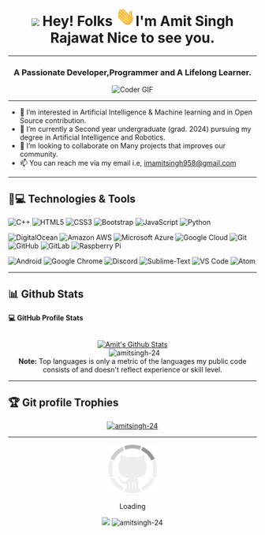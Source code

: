 <h1  align="center" ><img src="https://emojis.slackmojis.com/emojis/images/1531849430/4246/blob-sunglasses.gif?1531849430" width="30"/> Hey! Folks <img src="https://raw.githubusercontent.com/ABSphreak/ABSphreak/master/gifs/Hi.gif" width="40px" />I'm Amit Singh Rajawat Nice to see you.</h1>

---
<h3 align="center">A Passionate Developer,Programmer and A Lifelong Learner.</h3>
<div align="center">
<img src="https://media.giphy.com/media/SWoSkN6DxTszqIKEqv/giphy.gif" alt="Coder GIF" width="500">
</div>

---
- 👀 I’m interested in Artificial Intelligence & Machine learning and in Open Source contribution.
- 🌱 I’m currently a Second  year undergraduate (grad. 2024) pursuing my degree in Artificial Intelligence and Robotics.
- 💞️ I’m looking to collaborate on Many projects that improves our community.
- 📫 You can reach me via my email i.e, imamitsingh958@gmail.com

---

## 🚀💻 Technologies & Tools 
![C++](https://img.shields.io/badge/-C++-00599C?style=flat-square&logo=c)
![HTML5](https://img.shields.io/badge/-HTML5-E34F26?style=flat-square&logo=html5&logoColor=white)
![CSS3](https://img.shields.io/badge/-CSS3-1572B6?style=flat-square&logo=css3)
![Bootstrap](https://img.shields.io/badge/-Bootstrap-563D7C?style=flat-square&logo=bootstrap)
![JavaScript](https://img.shields.io/badge/-JavaScript-black?style=flat-square&logo=javascript)
![Python](https://img.shields.io/badge/-Python-black?style=flat-square&logo=Python)

![DigitalOcean](https://img.shields.io/badge/-Digital%20Ocean-darkblue?style=flat-square&logo=digitalocean)
![Amazon AWS](https://img.shields.io/badge/Amazon%20AWS-232F3E?style=flat-square&logo=amazon-aws)
![Microsoft Azure](https://img.shields.io/badge/Microsoft%20Azure-232F7E?style=flat-square&logo=microsoft-azure)
![Google Cloud](https://img.shields.io/badge/Google%20Cloud-black?style=flat-square&logo=google-cloud)
![Git](https://img.shields.io/badge/-Git-black?style=flat-square&logo=git)
![GitHub](https://img.shields.io/badge/-GitHub-181717?style=flat-square&logo=github)
![GitLab](https://img.shields.io/badge/-GitLab-FCA121?style=flat-square&logo=gitlab)
![Raspberry Pi](https://img.shields.io/badge/-Raspberry%20Pi-C51A4A?style=flat-square&logo=Raspberry-Pi)

 ![Android](https://img.shields.io/badge/Android-05150C?style=flat-square&logo=android)
 ![Google Chrome](https://img.shields.io/badge/Chrome-black?style=flat-square&logo=google-chrome)
 ![Discord](https://img.shields.io/badge/Discord-black?style=flat-square&logo=discord)
 ![Sublime-Text](https://img.shields.io/badge/-Sublime%20Text-black?style=flat-square&logo=Sublime-Text)
 ![VS Code](https://img.shields.io/badge/-VS%20Code-007ACC?style=flat-square&logo=visual-studio-code)
 ![Atom](https://img.shields.io/badge/-Atom-fadedgreen?style=flat-square&logo=Atom)

---

## 📊 Github Stats

  <summary><b>💻 GitHub Profile Stats</b></summary>
  <br/>
  <p align="center">
    <a href="https://github.com/amitsingh-24/github-readme-stats"><img alt="Amit's Github Stats" src="https://github-readme-stats.vercel.app/api?username=amitsingh-24&show_icons=true&count_private=true&hide=issues&theme=algolia" height="192px"/></a>
<br/>
  &nbsp;
	  <img src="https://github-readme-stats.vercel.app/api/top-langs?username=amitsingh-24&langs_count=10&show_icons=true&locale=en&layout=compact&theme=algolia" alt="amitsingh-24" height="192px"/>
  <br/>
  <b>Note:</b> Top languages is only a metric of the languages my public code consists of and doesn't reflect experience or skill level.
  </p>

---
## :trophy: Git profile Trophies

<p align="center"> <a href="https://github.com/amitsingh-24/github-profile-trophy"><img src="https://github-profile-trophy.vercel.app/?username=amitsingh-24&layout=compact&theme=algolia" alt="amitsingh-24" /></a> </p>

---
<div align=center>
    <img src="https://raw.githubusercontent.com/AhmedFathyDev/AhmedFathyDev/main/GitHub.gif" alt="GitHub Octocat Logo" height="100">
    <p>Loading</p>
</div>

<p align=center>
<img height="22" src="https://badges.pufler.dev/visits/amitsingh-24/amitsingh-24?color=black&logo=github" />
<img height="22" src="https://komarev.com/ghpvc/?username=amitsingh-24" alt="amitsingh-24"/>
<a href="https://github.com/amitsingh-24">
</a>
</p>


<!---
amitsingh-24/amitsingh-24 is a ✨ special ✨ repository because its `README.md` (this file) appears on your GitHub profile.
You can click the Preview link to take a look at your changes.
--->
